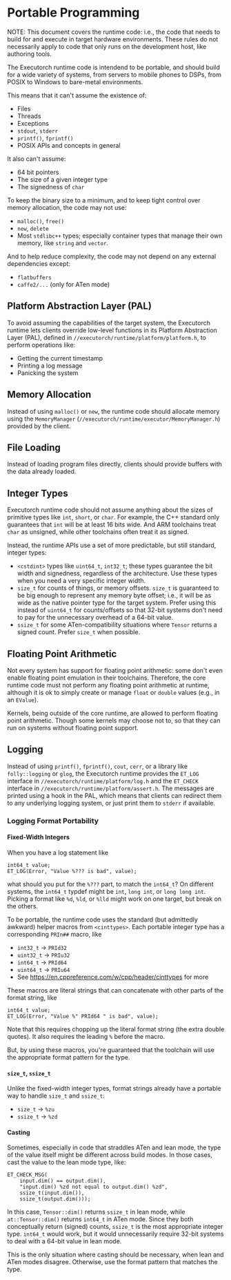 # Portable Programming

NOTE: This document covers the runtime code: i.e., the code that needs to build
for and execute in target hardware environments. These rules do not necessarily
apply to code that only runs on the development host, like authoring tools.

The Executorch runtime code is intendend to be portable, and should build for a
wide variety of systems, from servers to mobile phones to DSPs, from POSIX to
Windows to bare-metal environments.

This means that it can't assume the existence of:
- Files
- Threads
- Exceptions
- `stdout`, `stderr`
- `printf()`, `fprintf()`
- POSIX APIs and concepts in general

It also can't assume:
- 64 bit pointers
- The size of a given integer type
- The signedness of `char`

To keep the binary size to a minimum, and to keep tight control over memory
allocation, the code may not use:
- `malloc()`, `free()`
- `new`, `delete`
- Most `stdlibc++` types; especially container types that manage their own
  memory, like `string` and `vector`.

And to help reduce complexity, the code may not depend on any external
dependencies except:
- `flatbuffers`
- `caffe2/...` (only for ATen mode)

## Platform Abstraction Layer (PAL)

To avoid assuming the capabilities of the target system, the Executorch runtime
lets clients override low-level functions in its Platform Abstraction Layer
(PAL), defined in `//executorch/runtime/platform/platform.h`, to perform operations
like:
- Getting the current timestamp
- Printing a log message
- Panicking the system

## Memory Allocation

Instead of using `malloc()` or `new`, the runtime code should allocate memory
using the `MemoryManager` (`//executorch/runtime/executor/MemoryManager.h`) provided by
the client.

## File Loading

Instead of loading program files directly, clients should provide buffers with
the data already loaded.

## Integer Types

Executorch runtime code should not assume anything about the sizes of primitive
types like `int`, `short`, or `char`. For example, the C++ standard only
guarantees that `int` will be at least 16 bits wide. And ARM toolchains treat
`char` as unsigned, while other toolchains often treat it as signed.

Instead, the runtime APIs use a set of more predictable, but still standard,
integer types:
- `<cstdint>` types like `uint64_t`, `int32_t`; these types guarantee the bit
  width and signedness, regardless of the architecture. Use these types when you
  need a very specific integer width.
- `size_t` for counts of things, or memory offsets. `size_t` is guaranteed to be
  big enough to represent any memory byte offset; i.e., it will be as wide as
  the native pointer type for the target system. Prefer using this instead of
  `uint64_t` for counts/offsets so that 32-bit systems don't need to pay for the
  unnecessary overhead of a 64-bit value.
- `ssize_t` for some ATen-compatibility situations where `Tensor` returns a
  signed count. Prefer `size_t` when possible.

## Floating Point Arithmetic

Not every system has support for floating point arithmetic: some don't even enable
floating point emulation in their toolchains. Therefore, the core runtime code
must not perform any floating point arithmetic at runtime, although it is ok to
simply create or manage `float` or `double` values (e.g., in an `EValue`).

Kernels, being outside of the core runtime, are allowed to perform floating point
arithmetic. Though some kernels may choose not to, so that they can run on systems
without floating point support.

## Logging

Instead of using `printf()`, `fprintf()`, `cout`, `cerr`, or a library like
`folly::logging` or `glog`, the Executorch runtime provides the `ET_LOG`
interface in `//executorch/runtime/platform/log.h` and the `ET_CHECK` interface in
`//executorch/runtime/platform/assert.h`. The messages are printed using a hook in the PAL,
which means that clients can redirect them to any underlying logging system, or
just print them to `stderr` if available.

### Logging Format Portability

#### Fixed-Width Integers

When you have a log statement like
```
int64_t value;
ET_LOG(Error, "Value %??? is bad", value);
```
what should you put for the `%???` part, to match the `int64_t`? On different
systems, the `int64_t` typdef might be `int`, `long int`, or `long long int`.
Picking a format like `%d`, `%ld`, or `%lld` might work on one target, but break
on the others.

To be portable, the runtime code uses the standard (but admittedly awkward)
helper macros from `<cinttypes>`. Each portable integer type has a corresponding
`PRIn##` macro, like
- `int32_t` -> `PRId32`
- `uint32_t` -> `PRIu32`
- `int64_t` -> `PRId64`
- `uint64_t` -> `PRIu64`
- See https://en.cppreference.com/w/cpp/header/cinttypes for more

These macros are literal strings that can concatenate with other parts of the
format string, like
```
int64_t value;
ET_LOG(Error, "Value %" PRId64 " is bad", value);
```
Note that this requires chopping up the literal format string (the extra double
quotes). It also requires the leading `%` before the macro.

But, by using these macros, you're guaranteed that the toolchain will use the
appropriate format pattern for the type.

#### `size_t`, `ssize_t`

Unlike the fixed-width integer types, format strings already have a portable
way to handle `size_t` and `ssize_t`:
- `size_t` -> `%zu`
- `ssize_t` -> `%zd`

#### Casting

Sometimes, especially in code that straddles ATen and lean mode, the type of the
value itself might be different across build modes. In those cases, cast the
value to the lean mode type, like:
```
ET_CHECK_MSG(
    input.dim() == output.dim(),
    "input.dim() %zd not equal to output.dim() %zd",
    ssize_t(input.dim()),
    ssize_t(output.dim()));
```
In this case, `Tensor::dim()` returns `ssize_t` in lean mode, while
`at::Tensor::dim()` returns `int64_t` in ATen mode. Since they both conceptually
return (signed) counts, `ssize_t` is the most appropriate integer type.
`int64_t` would work, but it would unnecessarily require 32-bit systems to deal
with a 64-bit value in lean mode.

This is the only situation where casting should be necessary, when lean and ATen
modes disagree. Otherwise, use the format pattern that matches the type.
